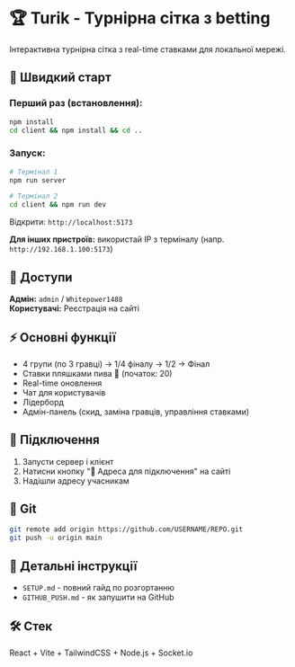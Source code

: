 # 🏆 Turik - Турнірна сітка з betting

Інтерактивна турнірна сітка з real-time ставками для локальної мережі.

## 🚀 Швидкий старт

### Перший раз (встановлення):
```bash
npm install
cd client && npm install && cd ..
```

### Запуск:
```bash
# Термінал 1
npm run server

# Термінал 2
cd client && npm run dev
```

Відкрити: `http://localhost:5173`

**Для інших пристроїв:** використай IP з терміналу (напр. `http://192.168.1.100:5173`)

## 👤 Доступи

**Адмін:** `admin` / `Whitepower1488`  
**Користувачі:** Реєстрація на сайті

## ⚡ Основні функції

- 4 групи (по 3 гравці) → 1/4 фіналу → 1/2 → Фінал
- Ставки пляшками пива 🍺 (початок: 20)
- Real-time оновлення
- Чат для користувачів
- Лідерборд
- Адмін-панель (скид, заміна гравців, управління ставками)

## 📱 Підключення

1. Запусти сервер і клієнт
2. Натисни кнопку "📡 Адреса для підключення" на сайті
3. Надішли адресу учасникам

## 🔧 Git

```bash
git remote add origin https://github.com/USERNAME/REPO.git
git push -u origin main
```

## 📄 Детальні інструкції

- `SETUP.md` - повний гайд по розгортанню
- `GITHUB_PUSH.md` - як запушити на GitHub

## 🛠️ Стек

React + Vite + TailwindCSS + Node.js + Socket.io
